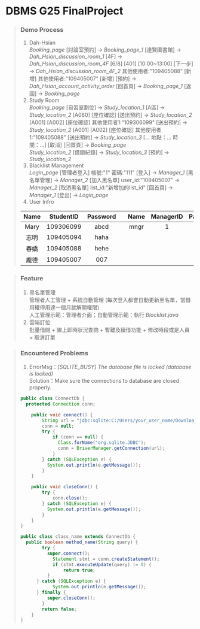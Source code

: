# DBMS G25 FinalProject

>### Demo Process
>1. Dah-Hsian <br>
>*Booking_page* [討論室預約] → *Booking_page_1* [達賢圖書館] → *Dah_Hsian_discussion_room_1* [4F] → *Dah_Hsian_discussion_room_4F* [6/8] [401] [10:00\~13:00] [下一步] → *Dah_Hsian_discussion_room_4F_2* 其他使用者:"109405088" [新增] 其他使用者:"109405007" [新增] [預約] → *Dah_Hsian_account_activity_order* [回首頁] → *Booking_page_1* [返回]  → *Booking_page*
>2. Study Room <br>
>*Booking_page* [自習室劃位] → *Study_location_1* [A區] → *Study_location_2* [A060] [座位確認] [送出預約] → *Study_location_2* [A001] [A002] [座位確認] 其他使用者1:"109306099" [送出預約] → *Study_location_2* [A001] [A002] [座位確認] 其他使用者1:"109405088" [送出預約] → *Study_location_3* [... 地點：... 時間：...] [取消] [回首頁] → *Booking_page* <br>
>*Study_location_2* [借閱紀錄] → *Study_location_3* [預約] → *Study_location_2*
>3. Blacklist Management <br>
>*Login_page* [管理者登入] 帳號:"1" 密碼:"111" [登入] → *Manager_1* [黑名單管理] → *Manager_2* [加入黑名單] user_id:"109405007" → *Manager_2* [取消黑名單] list_id:"新增加的list_id" [回首頁] →  *Manager_1* [登出] → *Login_page*
>4. User Infro <br>
>
>| Name | StudentID | Password| | Name | ManagerID | Password|
>|:----:|:---------:|:-------:|-|:----:|:---------:|:-------:|
>| Mary | 109306099 |   abcd  | | mngr |     1     |   111   |
>| 志明 | 109405094 |   haha  |
>| 春嬌 | 109405088 |   hehe  |
>| 龐德 | 109405007 |    007  |

>### Feature
>1. 黑名單管理 <br>
>管理者人工管理 + 系統自動管理 (每次登入都會自動更新黑名單，當借用權停用達一個月就解開權限) <br>
>人工管理示範：管理者介面；自動管理示範：執行 *Blacklist.java*
>2. 雲端訂位 <br>
>批量借閱 + 線上即時狀況查詢 + 暫離及續借功能 + 修改時段或是人員 + 取消訂單

>### Encountered Problems
>1. ErrorMsg：*[SQLITE_BUSY] The database file is locked (database is locked)* <br>
>Solution：Make sure the connections to database are closed properly.
>```java
> public class ConnectDb {
>   protected Connection conn;
>
>	  public void connect() {
>		  String url = "jdbc:sqlite:C:/Users/your_user_name/Downloads/room_reservation_db.db";
>		  conn = null;
>		  try {
>			  if (conn == null) {
>			  	Class.forName("org.sqlite.JDBC");
>			  	conn = DriverManager.getConnection(url);
>			  }
>		  } catch (SQLException e) {
>		  	System.out.println(e.getMessage());
>		  }
>	  }
>
>	  public void closeConn() {
>		  try {
>			  conn.close();
>		  } catch (SQLException e) {
>		  	System.out.println(e.getMessage());
>		  }
>	  }
> }
>```
>```java
> public class class_name extends ConnectDb {
>   public boolean method_name(String query) {
>		  try {
>		    super.connect();
>			  Statement stmt = conn.createStatement();
>			  if (stmt.executeUpdate(query) != 0) {
>				  return true;
>		  	}
>	  	} catch (SQLException e) {
>			  System.out.println(e.getMessage());
>	  	} finally {
>		  	super.closeConn();
>		  }
>		  return false;
>	  }
> }
>```

